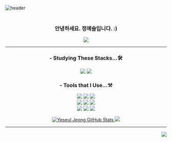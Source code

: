 ![header](https://capsule-render.vercel.app/api?type=waving&color=gradient&height=300&section=header&text=Hi👋🏻%20I'm%20YeSeul%20Chung&fontAlign=65&fontSize=45)
<h3 align='center'>
<br>
안녕하세요. 정예슬입니다. :) <br>
  
</h3>

<div align='center'>
<a href = "https://yeseul-programming.tistory.com/">
  <img src="https://img.shields.io/badge/Tistory-20C997?style=flat&logo=Tistory&logoColor=black"/>
</a>
</div>

<hr>
<h3 align='center'> - Studying These Stacks...🛠 </h3>

<p align='center'>
  <img src="https://img.shields.io/badge/Swift-F05138?style=flat&logo=swift&logoColor=white"/>
  <img src="https://img.shields.io/badge/Vapor-0D0D0D?style=flat&logo=Vapor&logoColor=white"/>
<!--   <img src="https://img.shields.io/badge/JavaScript-F7DF1E?style=flat&logo=JavaScript&logoColor=white"/>
  <img src="https://img.shields.io/badge/HTML5-E34F26?style=flat&logo=HTML5&logoColor=white"/>
  <img src="https://img.shields.io/badge/CSS3-1572B6?style=flat&logo=CSS3&logoColor=white"/>
  <img src="https://img.shields.io/badge/Python-3776AB?style=flat&logo=Python&logoColor=white"/> -->
  <br>
  
  <h3 align='center'> - Tools that I Use...⚒️ </h3>
 <p align='center'>
  <img src="https://img.shields.io/badge/Git-F05032?style=flat&logo=Git&logoColor=white"/>
  <img src="https://img.shields.io/badge/GitHub-181717?style=flat&logo=GitHub&logoColor=white"/>
  <img src="https://img.shields.io/badge/iTerm2-000000?style=flat&logo=iTerm2&logoColor=white"/>
  <br>
  <img src="https://img.shields.io/badge/Sublime Text-FF9800?style=flat&logo=Sublime Text&logoColor=white"/>
  <img src="https://img.shields.io/badge/Xcode-147EFB?style=flat&logo=Xcode&logoColor=white"/>
  <img src="https://img.shields.io/badge/Visual Studio Code-007ACC?style=flat&logo=Visual Studio Code&logoColor=white"/>
  <br>
  <img src="https://img.shields.io/badge/Slack-4A154B?style=flat&logo=Slack&logoColor=white"/>
  <img src="https://img.shields.io/badge/Notion-000000?style=flat&logo=Notion&logoColor=white"/>
  <img src="https://img.shields.io/badge/Discord-5865F2?style=flat&logo=Discord&logoColor=white"/>
</p>

<p align='center'>
 <a href="mailto:sollleky72@gmail.com">
 <img alt="Yeseul Jeong GitHub Stats" src="https://github-readme-stats.vercel.app/api?username=yeseul321" />
<img src ="https://github-readme-stats.vercel.app/api/top-langs/?username=yeseul321&langs_count=10&layout=compact&theme=dark"/></a>
  </p>

---

<p align='right'>
<a href="https://hits.seeyoufarm.com">
<img src="https://hits.seeyoufarm.com/api/count/incr/badge.svg?url=https%3A%2F%2Fgithub.com/yeseul321%2Fgjbae1212%2Fhit-counter&count_bg=%23BB8DDC&title_bg=%23C6C8CA&icon=&icon_color=%23E7E7E7&title=hits&edge_flat=false"/></a>
  </p>
